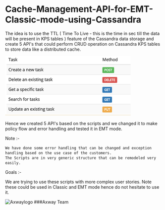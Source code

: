 # Cache-Management-API-for-EMT-Classic-mode-using-Cassandra


The idea is to use the TTL ( Time To Live - this is the time in sec till the data will be present in KPS tables ) feature of the Cassandra data storage and create 5 API's that could perform CRUD operation on Cassandra KPS tables to store data like a distributed cache.

![CRUD]( https://github.com/Axway-API-Management-Plus/Cache-Management-API-for-EMT-Classic-mode-using-Cassandra/blob/master/lib/images/Crud.PNG )

Hence we created 5 API's based on the scripts and we changed it to make policy flow and error handling and tested it in EMT mode.

Note :-

    We have done some error handling that can be changed and exception handling based on the use case of the customers.
    The Scripts are in very generic structure that can be remodeled very easily.

Goals :-

We are trying to use these scripts with more complex user stories. 
Note these could be used in Classic and EMT mode hence do not hesitate to use it. 

![Axwaylogo]( https://github.com/Axway-API-Management/Common/blob/master/img/AxwayLogoSmall.png ) 
###Axway Team
